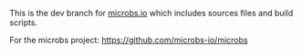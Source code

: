 This is the dev branch for [microbs.io](https://microbs.io) which includes sources files and build scripts.

For the microbs project: https://github.com/microbs-io/microbs
